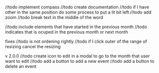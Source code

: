 //todo implement compass
//todo create documentation
//todo if I have other in the same position do some process to put a lit bit left
//todo add zoom
//todo break text in the middle of the word

//todo include elements that have started in the previous month
//todo indicates that is ocuped in the previous month or next month

fixes
//todo is not ordening rightly
//todo if I click outer of the range of resizing cancel the resizing

v 2.0.0
//todo create icon to edit in a modal to go to the month that user want to edit
//todo add a button to add a new event
//todo add a button to delete an event

